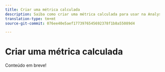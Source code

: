 ```yaml
---
title: Criar uma métrica calculada
description: Saiba como criar uma métrica calculada para usar na Analysis Workspace.
translation-type: tm+mt
source-git-commit: 076ee40e5aef1773976545692378f1b8a55089d4

---
```



# Criar uma métrica calculada

Conteúdo em breve!
